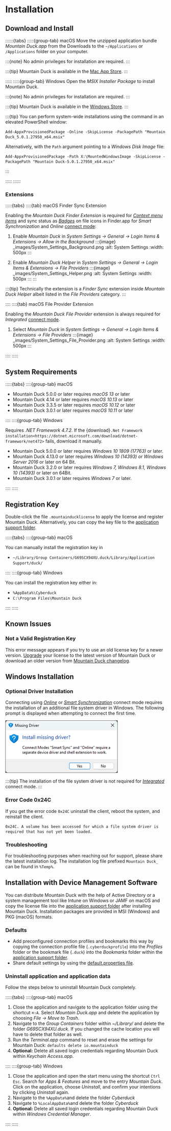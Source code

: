 Installation
====


## Download and Install
::::::{tabs}
:::::{group-tab} macOS
Move the unzipped application bundle *Mountain Duck.app* from the Downloads to the `~/Applications`  or `/Applications` folder on your computer.

:::{note}
No admin privileges for installation are required.
:::

:::{tip}
Mountain Duck is available in the [Mac App Store](https://mountainduck.io/buy/macappstore).
:::

:::::
:::::{group-tab} Windows
Open the *MSIX Installer Package* to install Mountain Duck.

:::{note}
No admin privileges for installation are required.
:::

:::{tip}
Mountain Duck is available in the [Windows Store](https://mountainduck.io/buy/windowsstore).
:::

:::{tip}
You can perform system-wide installations using the command in an elevated PowerShell window:
```
Add-AppxProvisionedPackage -Online -SkipLicense -PackagePath "Mountain Duck_5.0.1.27950_x64.msix"
```

Alternatively, with the `Path` argument pointing to a _Windows Disk Image_ file: 
```
Add-AppxProvisionedPackage -Path X:\MountedWindowsImage -SkipLicense -PackagePath "Mountain Duck-5.0.1.27950_x64.msix"
```
:::

:::::
::::::

### Extensions

:::::{tabs}
::::{tab} macOS Finder Sync Extension

Enabling the _Mountain Duck Finder Extension_ is required for *[Context menu items](../connect/sync.md#context-menu-options)* and sync status as *[Badges](../connect/sync.md#status-of-files)* on file icons in Finder.app for _Smart Synchronization_ and _Online_ [connect mode](../connect/index.md):

1. Enable _Mountain Duck_ in _System Settings → General → Login Items & Extensions → Allow in the Background_
    :::{image} _images/System_Settings_Background.png
    :alt: System Settings
    :width: 500px
    :::

2. Enable _Mountain Duck Helper_ in _System Settings → General → Login Items & Extensions → File Providers_
   :::{image} _images/System_Settings_Helper.png
   :alt: System Settings
   :width: 500px
   :::
   :::

:::{tip}
Technically the extension is a _Finder Sync_ extension inside _Mountain Duck Helper_ albeit listed in the _File Providers_ category.
:::

::::
::::{tab} macOS File Provider Extension

Enabling the _Mountain Duck File Provider_ extension is always required for _Integrated_ [connect mode](../connect/index.md). 

1. Select _Mountain Duck_ in _System Settings → General → Login Items & Extensions → File Providers_
  :::{image} _images/System_Settings_File_Provider.png
  :alt: System Settings
  :width: 500px
  :::

::::
:::::

## System Requirements

:::::{tabs}
::::{group-tab} macOS

- Mountain Duck 5.0.0 or later requires *macOS 13* or later
- Mountain Duck 4.14 or later requires *macOS 10.13* or later
- Mountain Duck 3.3.5 or later requires *macOS 10.12* or later
- Mountain Duck 3.0.1 or later requires *macOS 10.11* or later

::::
::::{group-tab} Windows

Requires *.NET Framework 4.7.2.* If the {download}`.Net Framework installation<https://dotnet.microsoft.com/download/dotnet-framework/net472>` fails, download it manually.

- Mountain Duck 5.0.0 or later requires *Windows 10 1809 (17763)* or later.
- Mountain Duck 4.13.0 or later requires *Windows 10 (14393) or Windows Server 2016* or later on 64 Bit.
- Mountain Duck 3.2.0 or later requires *Windows 7, Windows 8.1, Windows 10 (14393)* or later on 64Bit.
- Mountain Duck 3.0.1 or later requires *Windows 7* or later.

::::
:::::

## Registration Key

Double-click the file `.mountainducklicense` to apply the license and register Mountain Duck. Alternatively, you can copy the key file to the [application support folder](../support/index.md#application-support-folder).

:::::{tabs}
::::{group-tab} macOS

You can manually install the registration key in

- `~/Library/Group Containers/G69SCX94XU.duck/Library/Application Support/duck/`

::::
::::{group-tab} Windows

You can install the registration key either in:

- `%AppData%\Cyberduck`
- `C:\Program Files\Mountain Duck`

::::
:::::

## Known Issues

### Not a Valid Registration Key

This error message appears if you try to use an old license key for a newer version.
[Upgrade](https://mountainduck.io/buy/upgrade/) your license to the latest version of Mountain Duck or download an older version from [Mountain Duck changelog](https://mountainduck.io/changelog/).

## Windows Installation

### Optional Driver Installation
Connecting using [_Online_](../connect/online.md) or [_Smart Synchronization_](../connect/sync.md) connect mode requires the installation of an additional file system driver in Windows. The following prompt is displayed when attempting to connect the first time.

![CBFS Driver Installation](_images/CBFS_Driver_Installation.png)

:::{tip}
The installation of the file system driver is not required for [_Integrated_](../connect/integrated.md) connect mode.
:::

### Error Code 0x24C 

If you get the error code `0x24C` uninstall the client, reboot the system, and reinstall the client.

```
0x24C. A volume has been accessed for which a file system driver is required that has not yet been loaded.
```

### Troubleshooting 

For troubleshooting purposes when reaching out for support, please share the latest installation log. The installation log file prefixed `Mountain Duck_` can be found in `%Temp%`.

## Installation with Device Management Software

You can distribute Mountain Duck with the help of Active Directory or a system management tool like Intune on Windows or JAMF on macOS and copy the license file into the [application support folder](../support/index.md#application-support-folder) after installing Mountain Duck. Installation packages are provided in MSI (Windows) and PKG (macOS) formats.

### Defaults

- Add preconfigured connection profiles and bookmarks this way by copying the connection profile file (`.cyberduckprofile`) into the *Profiles* folder or the bookmark file (`.duck`) into the *Bookmarks* folder within the [application support folder](../support/index.md#application-support-folder).
- Share default settings by using the [default.properties file](../preferences.md#hidden-configuration-options). 

### Uninstall application and application data

Follow the steps below to uninstall Mountain Duck completely.

:::::{tabs}
::::{group-tab} macOS

1. Close the application and navigate to the application folder using the shortcut `⌘⇧A`. Select *Mountain Duck.app* and delete the application by choosing *File → Move to Trash*.
2. Navigate to the *Group Containers* folder within *~/Library/* and delete the folder *G69SCX94XU.duck*. If you changed the cache location you will have to delete that folder as well.
3. Run the _Terminal.app_ command to reset and erase the settings for Mountain Duck:
	`defaults delete io.mountainduck`
4. **Optional:** Delete all saved login credentials regarding Mountain Duck within *Keychain Access.app*.

::::
::::{group-tab} Windows

1. Close the application and open the start menu using the shortcut `Ctrl Esc`. Search for *Apps & Features* and move to the entry *Mountain Duck*. Click on the application, choose *Uninstall*, and confirm your intentions by clicking *Uninstall* again.
2. Navigate to the `%AppData%`and delete the folder *Cyberduck*
3. Navigate to `%LocalAppData%`and delete the folder *Cyberduck*
4. **Optional:** Delete all saved login credentials regarding Mountain Duck within *Windows Credential Manager*.

::::
:::::